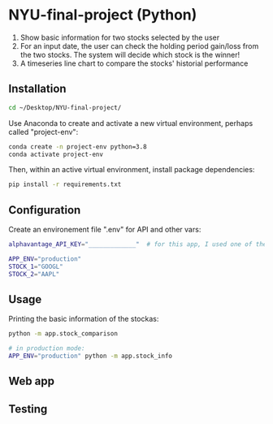 # NYU-final-project (Python)

1. Show basic information for two stocks selected by the user
2. For an input date, the user can check the holding period gain/loss from the two stocks. The system will decide which stock is the winner!
3. A timeseries line chart to compare the stocks' historial performance

## Installation

```sh
cd ~/Desktop/NYU-final-project/
```

Use Anaconda to create and activate a new virtual environment, perhaps called "project-env":

```sh
conda create -n project-env python=3.8
conda activate project-env
```

Then, within an active virtual environment, install package dependencies:

```sh
pip install -r requirements.txt
```

## Configuration

Create an environement file ".env" for API and other vars:

```sh
alphavantage_API_KEY="_____________"  # for this app, I used one of the premium APIs provided by professor

APP_ENV="production"
STOCK_1="GOOGL"
STOCK_2="AAPL"
```
## Usage

Printing the basic information of the stockas:

```sh
python -m app.stock_comparison

# in production mode:
APP_ENV="production" python -m app.stock_info
```




## Web app



## Testing